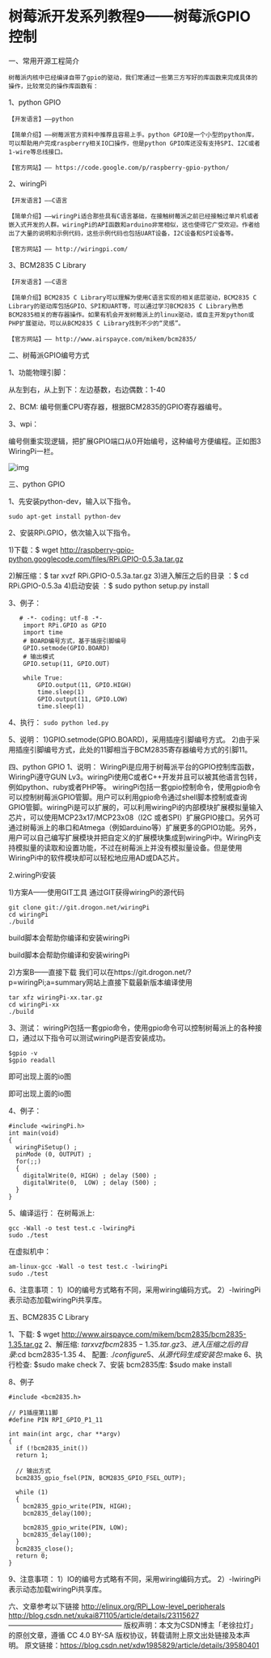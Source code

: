 # 树莓派开发系列教程9——树莓派GPIO控制

一、常用开源工程简介

    树莓派内核中已经编译自带了gpio的驱动，我们常通过一些第三方写好的库函数来完成具体的操作，比较常见的操作库函数有：

1、python GPIO

    【开发语言】——python
    
    【简单介绍】——树莓派官方资料中推荐且容易上手。python GPIO是一个小型的python库，可以帮助用户完成raspberry相关IO口操作，但是python GPIO库还没有支持SPI、I2C或者1-wire等总线接口。
    
    【官方网站】—— https://code.google.com/p/raspberry-gpio-python/


2、wiringPi

    【开发语言】——C语言
    
    【简单介绍】——wiringPi适合那些具有C语言基础，在接触树莓派之前已经接触过单片机或者嵌入式开发的人群。wiringPi的API函数和arduino非常相似，这也使得它广受欢迎。作者给出了大量的说明和示例代码，这些示例代码也包括UART设备，I2C设备和SPI设备等。
    
    【官方网站】—— http://wiringpi.com/


3、BCM2835 C Library

    【开发语言】——C语言
    
    【简单介绍】BCM2835 C Library可以理解为使用C语言实现的相关底层驱动，BCM2835 C Library的驱动库包括GPIO、SPI和UART等，可以通过学习BCM2835 C Library熟悉BCM2835相关的寄存器操作。如果有机会开发树莓派上的linux驱动，或自主开发python或PHP扩展驱动，可以从BCM2835 C Library找到不少的“灵感”。
    
    【官方网站】—— http://www.airspayce.com/mikem/bcm2835/


二、树莓派GPIO编号方式

1、功能物理引脚：

从左到右，从上到下：左边基数，右边偶数：1-40

2、BCM:
编号侧重CPU寄存器，根据BCM2835的GPIO寄存器编号。

3、wpi：

  编号侧重实现逻辑，把扩展GPIO端口从0开始编号，这种编号方便编程。正如图3 WiringPi一栏。

![img](https://img-blog.csdn.net/20140926150759750?watermark/2/text/aHR0cDovL2Jsb2cuY3Nkbi5uZXQveGR3MTk4NTgyOQ==/font/5a6L5L2T/fontsize/400/fill/I0JBQkFCMA==/dissolve/70/gravity/Center)

三、python GPIO

1、先安装python-dev，输入以下指令。

  `sudo apt-get install python-dev`


2、安装RPi.GPIO，依次输入以下指令。

1)下载：$ wget http://raspberry-gpio-python.googlecode.com/files/RPi.GPIO-0.5.3a.tar.gz

2)解压缩：$ tar xvzf RPi.GPIO-0.5.3a.tar.gz
3)进入解压之后的目录 ：$ cd RPi.GPIO-0.5.3a
4)启动安装 ：$ sudo python setup.py install

3、例子：

       # -*- coding: utf-8 -*-  
        import RPi.GPIO as GPIO  
        import time  
        # BOARD编号方式，基于插座引脚编号  
        GPIO.setmode(GPIO.BOARD)  
        # 输出模式  
        GPIO.setup(11, GPIO.OUT)  
          
        while True:  
            GPIO.output(11, GPIO.HIGH)  
            time.sleep(1)  
            GPIO.output(11, GPIO.LOW)  
            time.sleep(1) 

4、执行：
`sudo python led.py`

5、说明：
1)GPIO.setmode(GPIO.BOARD)，采用插座引脚编号方式。
2)由于采用插座引脚编号方式，此处的11脚相当于BCM2835寄存器编号方式的引脚11。

四、python GPIO
1、说明：
    WiringPi是应用于树莓派平台的GPIO控制库函数，WiringPi遵守GUN Lv3。wiringPi使用C或者C++开发并且可以被其他语言包转，例如python、ruby或者PHP等。
    wiringPi包括一套gpio控制命令，使用gpio命令可以控制树莓派GPIO管脚。用户可以利用gpio命令通过shell脚本控制或查询GPIO管脚。wiringPi是可以扩展的，可以利用wiringPi的内部模块扩展模拟量输入芯片，可以使用MCP23x17/MCP23x08（I2C 或者SPI）扩展GPIO接口。另外可通过树莓派上的串口和Atmega（例如arduino等）扩展更多的GPIO功能。另外，用户可以自己编写扩展模块并把自定义的扩展模块集成到wiringPi中。WiringPi支持模拟量的读取和设置功能，不过在树莓派上并没有模拟量设备。但是使用WiringPi中的软件模块却可以轻松地应用AD或DA芯片。

2.wiringPi安装

1)方案A——使用GIT工具
通过GIT获得wiringPi的源代码

```
git clone git://git.drogon.net/wiringPi
cd wiringPi
./build
```

build脚本会帮助你编译和安装wiringPi

build脚本会帮助你编译和安装wiringPi

2)方案B——直接下载
我们可以在https://git.drogon.net/?p=wiringPi;a=summary网站上直接下载最新版本编译使用

```
tar xfz wiringPi-xx.tar.gz
cd wiringPi-xx
./build
```

3、测试：
wiringPi包括一套gpio命令，使用gpio命令可以控制树莓派上的各种接口，通过以下指令可以测试wiringPi是否安装成功。

```
$gpio -v
$gpio readall
```

即可出现上面的io图

即可出现上面的io图

4、例子：

    #include <wiringPi.h>  
    int main(void)  
    {  
      wiringPiSetup() ;  
      pinMode (0, OUTPUT) ;  
      for(;;)   
      {  
        digitalWrite(0, HIGH) ; delay (500) ;  
        digitalWrite(0,  LOW) ; delay (500) ;  
      }  
    } 

5、编译运行：
在树莓派上:

```
gcc -Wall -o test test.c -lwiringPi
sudo ./test
```

在虚拟机中：

```
am-linux-gcc -Wall -o test test.c -lwiringPi
sudo ./test
```

6、注意事项：
1）IO的编号方式略有不同，采用wiring编码方式。
2）-lwiringPi表示动态加载wiringPi共享库。

五、BCM2835 C Library

1、下载:               $ wget http://www.airspayce.com/mikem/bcm2835/bcm2835-1.35.tar.gz
2、解压缩:             $tar xvzf bcm2835-1.35.tar.gz
3、进入压缩之后的目录:$cd bcm2835-1.35
4、 配置:              $./configure
5、从源代码生成安装包:$make
6、执行检查:           $sudo make check
7、安装 bcm2835库:    $sudo make install

8、例子

    #include <bcm2835.h>  
      
    // P1插座第11脚  
    #define PIN RPI_GPIO_P1_11  
      
    int main(int argc, char **argv)  
    {  
      if (!bcm2835_init())  
      return 1;  
      
      // 输出方式  
      bcm2835_gpio_fsel(PIN, BCM2835_GPIO_FSEL_OUTP);  
      
      while (1)  
      {  
        bcm2835_gpio_write(PIN, HIGH);  
        bcm2835_delay(100);  
          
        bcm2835_gpio_write(PIN, LOW);  
        bcm2835_delay(100);  
      }  
      bcm2835_close();  
      return 0;  
    } 


9、注意事项：
1）IO的编号方式略有不同，采用wiring编码方式。
2）-lwiringPi表示动态加载wiringPi共享库。

六、文章参考以下链接
http://elinux.org/RPi_Low-level_peripherals
http://blog.csdn.net/xukai871105/article/details/23115627
————————————————
版权声明：本文为CSDN博主「老徐拉灯」的原创文章，遵循 CC 4.0 BY-SA 版权协议，转载请附上原文出处链接及本声明。
原文链接：https://blog.csdn.net/xdw1985829/article/details/39580401